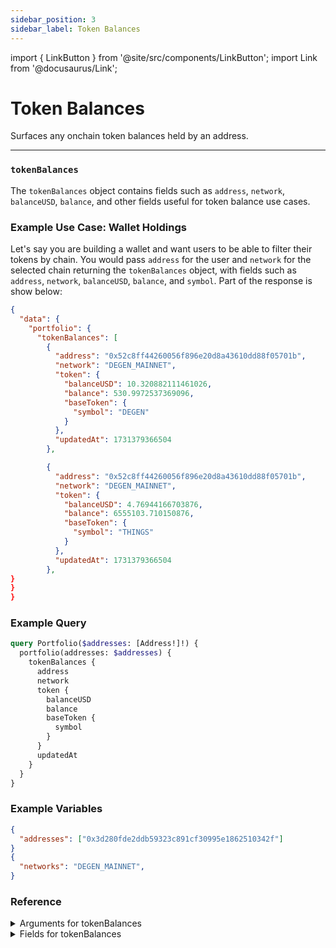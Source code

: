 ```yaml
---
sidebar_position: 3
sidebar_label: Token Balances
---
```


import { LinkButton } from '@site/src/components/LinkButton';
import Link from '@docusaurus/Link';

# Token Balances

Surfaces any onchain token balances held by an address.

---


### `tokenBalances`

The `tokenBalances` object contains fields such as `address`, `network`, `balanceUSD`, `balance`, and other fields useful for token balance use cases.

### Example Use Case: Wallet Holdings

Let's say you are building a wallet and want users to be able to filter their tokens by chain. You would pass `address` for the user and `network` for the selected chain returning the `tokenBalances` object, with fields such as `address`, `network`, `balanceUSD`, `balance`, and `symbol`. Part of the response is show below:


```json
{
  "data": {
    "portfolio": {
      "tokenBalances": [
        {
          "address": "0x52c8ff44260056f896e20d8a43610dd88f05701b",
          "network": "DEGEN_MAINNET",
          "token": {
            "balanceUSD": 10.320882111461026,
            "balance": 530.9972537369096,
            "baseToken": {
              "symbol": "DEGEN"
            }
          },
          "updatedAt": 1731379366504
        },

        {
          "address": "0x52c8ff44260056f896e20d8a43610dd88f05701b",
          "network": "DEGEN_MAINNET",
          "token": {
            "balanceUSD": 4.76944166703876,
            "balance": 6555103.710150876,
            "baseToken": {
              "symbol": "THINGS"
            }
          },
          "updatedAt": 1731379366504
        },
}
}
}
```
### Example Query

```graphql
query Portfolio($addresses: [Address!]!) {
  portfolio(addresses: $addresses) {
    tokenBalances {
      address
      network
      token {
        balanceUSD
        balance
        baseToken {
          symbol
        }
      }
      updatedAt
    }
  }
}
```

### Example Variables

```json
{
  "addresses": ["0x3d280fde2ddb59323c891cf30995e1862510342f"]
}
{
  "networks": "DEGEN_MAINNET",
}
```

<LinkButton href="./sandbox" type="primary" buttonCopy="Try in sandbox" />

### Reference

<details>
<summary>Arguments for tokenBalances</summary>

| Argument      | Description | Type |
| ----------- | ----------- | ----------- |
| `addresses`      | Required: Address you are querying balances for, inputted an array.    | `String!` | 
| `networks`      | Networks for which to retrieve balances for, inputted an array.      | `Network!` | 
| `appIds`      | Filter by a specific app       | `String!` | 

</details>

<details>
<summary>Fields for tokenBalances</summary>

| Field      | Description | Type |
| ----------- | ----------- | ----------- |
| `key`      | Unique identifier on the token object that is used to aggregate token balances across multiple addresses.       | `String!`       |
| `address`      | Address the position queried is for       | `String!` | 
| `network`      | Returns the network the token is on.       | `Network!` | 
| `token`      | Object containing `balance`, `balanceRaw`, `balanceUSD`, and `baseToken`.       | `BaseTokenBalance!` | 
| `updatedAt`      | Time at which this token balance was calculated. This value should be used to determine if this cached balance is considered too "stale" for your purposes, and thus should be re-calculated via this endpoint      | `Timestamp!` | 
| `balance`      | Balance in native units of the token adjusted for decimals.        | `Float!` | 
| `baseToken`      | Returns fields such as `address`, `symbol`, `price`, `imgUrl`, and other data useful for tokens.        | `WalletTokenBalance!` | 
| `balanceUSD`      | Balance in USD ex: `2810.08`      | `Float!` | 
| `balanceRaw`      | Balance in native units of the token not adjusted for decimals.       | `String!` | 

</details>
